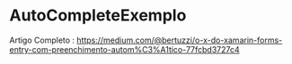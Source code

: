 # AutoCompleteExemplo

Artigo Completo : https://medium.com/@bertuzzi/o-x-do-xamarin-forms-entry-com-preenchimento-autom%C3%A1tico-77fcbd3727c4
